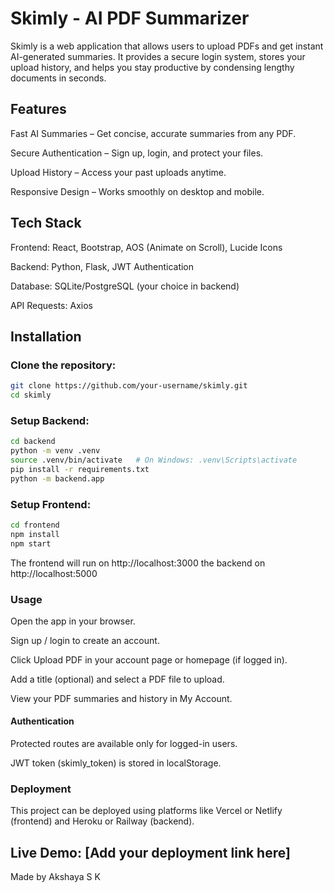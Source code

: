 # Skimly - AI PDF Summarizer

Skimly is a web application that allows users to upload PDFs and get instant AI-generated summaries. It provides a secure login system, stores your upload history, and helps you stay productive by condensing lengthy documents in seconds.

## Features

Fast AI Summaries – Get concise, accurate summaries from any PDF.

Secure Authentication – Sign up, login, and protect your files.

Upload History – Access your past uploads anytime.

Responsive Design – Works smoothly on desktop and mobile.

## Tech Stack

Frontend: React, Bootstrap, AOS (Animate on Scroll), Lucide Icons

Backend: Python, Flask, JWT Authentication

Database: SQLite/PostgreSQL (your choice in backend)

API Requests: Axios

## Installation

### Clone the repository:
```bash
git clone https://github.com/your-username/skimly.git
cd skimly
```

### Setup Backend:

```bash
cd backend
python -m venv .venv
source .venv/bin/activate   # On Windows: .venv\Scripts\activate
pip install -r requirements.txt
python -m backend.app
```

### Setup Frontend:

```bash
cd frontend
npm install
npm start
```

The frontend will run on http://localhost:3000
the backend on http://localhost:5000


### Usage

Open the app in your browser.

Sign up / login to create an account.

Click Upload PDF in your account page or homepage (if logged in).

Add a title (optional) and select a PDF file to upload.

View your PDF summaries and history in My Account.

#### Authentication

Protected routes are available only for logged-in users.

JWT token (skimly_token) is stored in localStorage.

### Deployment

This project can be deployed using platforms like Vercel or Netlify (frontend) and Heroku or Railway (backend).

## Live Demo: [Add your deployment link here]

Made by Akshaya S K